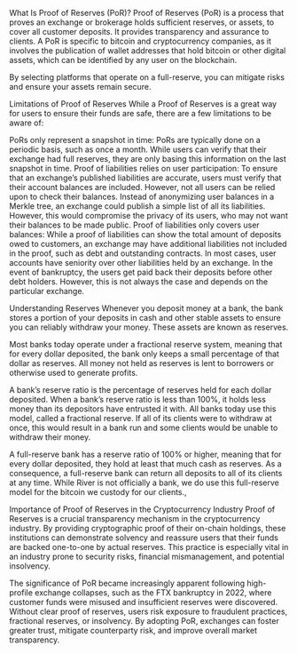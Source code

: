 What Is Proof of Reserves (PoR)?
Proof of Reserves (PoR) is a process that proves an exchange or brokerage holds sufficient reserves, or assets, to cover all customer deposits. It provides transparency and assurance to clients. A PoR is specific to bitcoin and cryptocurrency companies, as it involves the publication of wallet addresses that hold bitcoin or other digital assets, which can be identified by any user on the blockchain.

By selecting platforms that operate on a full-reserve, you can mitigate risks and ensure your assets remain secure.


Limitations of Proof of Reserves
While a Proof of Reserves is a great way for users to ensure their funds are safe, there are a few limitations to be aware of:

PoRs only represent a snapshot in time: PoRs are typically done on a periodic basis, such as once a month. While users can verify that their exchange had full reserves, they are only basing this information on the last snapshot in time.
Proof of liabilities relies on user participation: To ensure that an exchange’s published liabilities are accurate, users must verify that their account balances are included. However, not all users can be relied upon to check their balances. Instead of anonymizing user balances in a Merkle tree, an exchange could publish a simple list of all its liabilities. However, this would compromise the privacy of its users, who may not want their balances to be made public.
Proof of liabilities only covers user balances: While a proof of liabilities can show the total amount of deposits owed to customers, an exchange may have additional liabilities not included in the proof, such as debt and outstanding contracts. In most cases, user accounts have seniority over other liabilities held by an exchange. In the event of bankruptcy, the users get paid back their deposits before other debt holders. However, this is not always the case and depends on the particular exchange.


Understanding Reserves
Whenever you deposit money at a bank, the bank stores a portion of your deposits in cash and other stable assets to ensure you can reliably withdraw your money. These assets are known as reserves.

Most banks today operate under a fractional reserve system, meaning that for every dollar deposited, the bank only keeps a small percentage of that dollar as reserves. All money not held as reserves is lent to borrowers or otherwise used to generate profits.

A bank’s reserve ratio is the percentage of reserves held for each dollar deposited. When a bank’s reserve ratio is less than 100%, it holds less money than its depositors have entrusted it with. All banks today use this model, called a fractional reserve. If all of its clients were to withdraw at once, this would result in a bank run and some clients would be unable to withdraw their money.

A full-reserve bank has a reserve ratio of 100% or higher, meaning that for every dollar deposited, they hold at least that much cash as reserves. As a consequence, a full-reserve bank can return all deposits to all of its clients at any time. While River is not officially a bank, we do use this full-reserve model for the bitcoin we custody for our clients.,

Importance of Proof of Reserves in the Cryptocurrency Industry
Proof of Reserves is a crucial transparency mechanism in the cryptocurrency industry. By providing cryptographic proof of their on-chain holdings, these institutions can demonstrate solvency and reassure users that their funds are backed one-to-one by actual reserves. This practice is especially vital in an industry prone to security risks, financial mismanagement, and potential insolvency.

The significance of PoR became increasingly apparent following high-profile exchange collapses, such as the FTX bankruptcy in 2022, where customer funds were misused and insufficient reserves were discovered. Without clear proof of reserves, users risk exposure to fraudulent practices, fractional reserves, or insolvency. By adopting PoR, exchanges can foster greater trust, mitigate counterparty risk, and improve overall market transparency.
